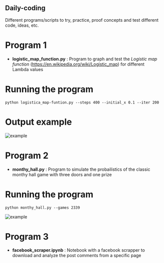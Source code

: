 ## Daily-coding

Different programs/scripts  to try, practice, proof concepts  and test different code, ideas, etc.

# Program 1

- **logistic_map_function.py** : Program to graph and test the *Logistic map function* (https://en.wikipedia.org/wiki/Logistic_map) for different Lambda values

# Running the program

`python logistica_map-funtion.py --steps 400 --initial_x 0.1 --iter 200`

# Output example

![example](https://github.com/rafaelmata357/Daily-coding/blob/master/logistic-example.png)

# Program 2

- **monthy_hall.py** : Program to simulate the probailistics of the classic monthy hall game with three doors and one prize

# Running the program

`python monthy_hall.py --games 2339 `

![example](https://github.com/rafaelmata357/Daily-coding/blob/master/monty-hall.png)

# Program 3

* **facebook_scraper.ipynb** : Notebook with a facebook scrapper to download and analyze the post comments from a specific page
